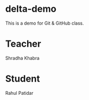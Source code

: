 # delta-demo
This is a demo for Git &amp; GitHub class.

# Teacher
Shradha Khabra

# Student
Rahul Patidar